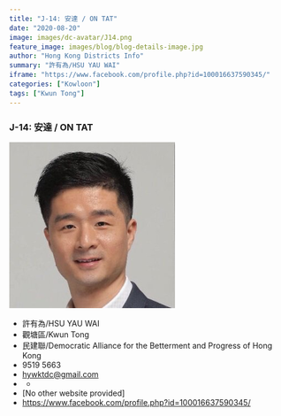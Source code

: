 ```yaml
---
title: "J-14: 安達 / ON TAT"
date: "2020-08-20"
image: images/dc-avatar/J14.png
feature_image: images/blog/blog-details-image.jpg
author: "Hong Kong Districts Info"
summary: "許有為/HSU YAU WAI"
iframe: "https://www.facebook.com/profile.php?id=100016637590345/"
categories: ["Kowloon"]
tags: ["Kwun Tong"]
---
```


### J-14: 安達 / ON TAT  
![](/images/dc-avatar/J14.png)  

 - 許有為/HSU YAU WAI  
 - 觀塘區/Kwun Tong  
 - 民建聯/Democratic Alliance for the Betterment and Progress of Hong Kong  
 - 9519 5663  
 - hywktdc@gmail.com  
 - -  
 - [No other website provided]  
 - https://www.facebook.com/profile.php?id=100016637590345/
